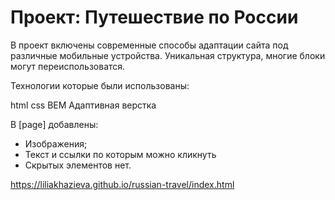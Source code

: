 # Проект: Путешествие по России

В проект включены современные способы адаптации сайта под различные мобильные устройства. Уникальная структура, многие блоки могут переиспользоватся.

Технологии которые были использованы:

html
css
BEM
Адаптивная верстка

В [page] добавлены:

* Изображения;
* Текст и ссылки по которым можно кликнуть
* Скрытых элементов нет.

https://liliakhazieva.github.io/russian-travel/index.html

